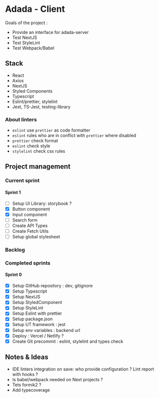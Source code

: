 # Adada - Client

Goals of the project :

- Provide an interface for adada-server
- Test NextJS
- Test StyleLint
- Test Webpack/Babel

## Stack

- React
- Axios
- NextJS
- Styled Components
- Typescript
- Eslint/prettier, stylelint
- Jest, TS-Jest, testing-library

### About linters

- `eslint` use `prettier` as code formatter
- `eslint` rules who are in conflict with `prettier` where disabled
- `prettier` check format
- `eslint` check style
- `stylelint` check css rules

## Project management

### Current sprint

#### Sprint 1
- [ ] Setup UI Library: storybook ?
- [x] Button component
- [x] Input component
- [ ] Search form
- [ ] Create API Types  
- [ ] Create Fetch Utils
- [ ] Setup global stylesheet

### Backlog

### Completed sprints

#### Sprint 0

- [x] Setup GitHub repository : dev, gitignore
- [x] Setup Typescript
- [x] Setup NextJS
- [x] Setup StyledComponent
- [x] Setup StyleLint
- [x] Setup Eslint with prettier
- [x] Setup package.json
- [x] Setup UT framework : jest
- [x] Setup env variables : backend url
- [x] Deploy : Vercel / Netlify ?
- [x] Create Git precommit : eslint, stylelint and types check

## Notes & Ideas
- IDE linters integration on save: who provide configuration ? Lint report with hooks ?
- Is babel/webpack needed on Next projects ?
- Tets formik2 ? 
- Add typecoverage